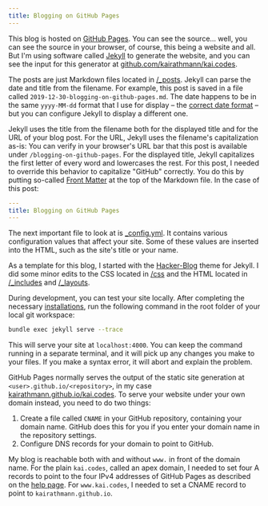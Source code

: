 ```yaml
---
title: Blogging on GitHub Pages
---
```

This blog is hosted on [GitHub Pages](https://pages.github.com/). You can see the source… well, you can see the source in your browser, of course, this being a website and all. But I'm using software called [Jekyll](https://jekyllrb.com/) to generate the website, and you can see the input for this generator at [github.com/kairathmann/kai.codes](https://github.com/kairathmann/kai.codes).

The posts are just Markdown files located in [/\_posts](https://github.com/kairathmann/kai.codes/tree/master/_posts). Jekyll can parse the date and title from the filename. For example, this post is saved in a file called `2019-12-30-blogging-on-github-pages.md`. The date happens to be in the same `yyyy-MM-dd` format that I use for display – the [correct date format](https://xkcd.com/1179/) – but you can configure Jekyll to display a different one.

Jekyll uses the title from the filename both for the displayed title and for the URL of your blog post. For the URL, Jekyll uses the filename's capitalization as-is: You can verify in your browser's URL bar that this post is available under `/blogging-on-github-pages`. For the displayed title, Jekyll capitalizes the first letter of every word and lowercases the rest. For this post, I needed to override this behavior to capitalize "GitHub" correctly. You do this by putting so-called [Front Matter](https://jekyllrb.com/docs/front-matter/) at the top of the Markdown file. In the case of this post:

```yaml
---
title: Blogging on GitHub Pages
---
```

The next important file to look at is [\_config.yml](https://github.com/kairathmann/kai.codes/blob/master/_config.yml). It contains various configuration values that affect your site. Some of these values are inserted into the HTML, such as the site's title or your name.

As a template for this blog, I started with the [Hacker-Blog](https://github.com/tocttou/hacker-blog) theme for Jekyll. I did some minor edits to the CSS located in [/css](https://github.com/kairathmann/kai.codes/tree/master/css) and the HTML located in [/\_includes](https://github.com/kairathmann/kai.codes/tree/master/_includes) and [/\_layouts](https://github.com/kairathmann/kai.codes/tree/master/_layouts).

During development, you can test your site locally. After completing the necessary [installations](https://help.github.com/en/github/working-with-github-pages/testing-your-github-pages-site-locally-with-jekyll), run the following command in the root folder of your local git workspace:

```bash
bundle exec jekyll serve --trace
```

This will serve your site at `localhost:4000`. You can keep the command running in a separate terminal, and it will pick up any changes you make to your files. If you make a syntax error, it will abort and explain the problem.

GitHub Pages normally serves the output of the static site generation at `<user>.github.io/<repository>`, in my case [kairathmann.github.io/kai.codes](https://kairathmann.github.io/kai.codes). To serve your website under your own domain instead, you need to do two things:

1. Create a file called `CNAME` in your GitHub repository, containing your domain name. GitHub does this for you if you enter your domain name in the repository settings.
2. Configure DNS records for your domain to point to GitHub.

My blog is reachable both with and without `www.` in front of the domain name. For the plain `kai.codes`, called an apex domain, I needed to set four A records to point to the four IPv4 addresses of GitHub Pages as described on the [help page](https://help.github.com/en/github/working-with-github-pages/managing-a-custom-domain-for-your-github-pages-site). For `www.kai.codes`, I needed to set a CNAME record to point to `kairathmann.github.io`.

